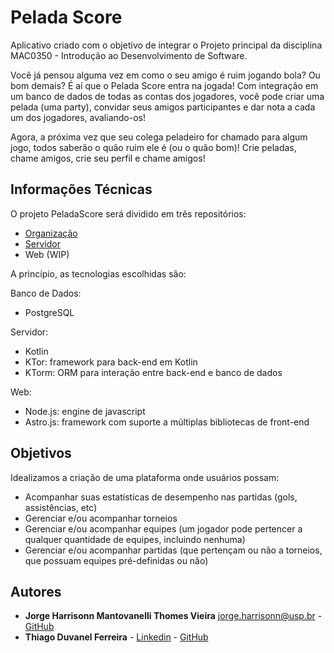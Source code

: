 # Pelada Score

Aplicativo criado com o objetivo de integrar o Projeto principal da disciplina MAC0350 - Introdução ao Desenvolvimento de Software.

Você já pensou alguma vez em como o seu amigo é ruim jogando bola? Ou bom demais? É aí que o Pelada Score entra na jogada! Com integração em um banco de dados de todas as contas dos jogadores, você pode criar uma pelada (uma party), convidar seus amigos participantes e dar nota a cada um dos jogadores, avaliando-os!

Agora, a próxima vez que seu colega peladeiro for chamado para algum jogo, todos saberão o quão ruim ele é (ou o quão bom)! Crie peladas, chame amigos, crie seu perfil e chame amigos!

## Informações Técnicas

O projeto PeladaScore será dividido em três repositórios:

- [Organização](https://github.com/informalware/pelada-score)
- [Servidor](https://github.com/informalware/pelada-score-server)
- Web (WIP)

A princípio, as tecnologias escolhidas são:

Banco de Dados:

- PostgreSQL

Servidor:

- Kotlin
- KTor: framework para back-end em Kotlin
- KTorm: ORM para interação entre back-end e banco de dados

Web:

- Node.js: engine de javascript
- Astro.js: framework com suporte a múltiplas bibliotecas de front-end

## Objetivos

Idealizamos a criação de uma plataforma onde usuários possam:

- Acompanhar suas estatísticas de desempenho nas partidas (gols, assistências, etc)
- Gerenciar e/ou acompanhar torneios
- Gerenciar e/ou acompanhar equipes (um jogador pode pertencer a qualquer quantidade de equipes, incluindo nenhuma)
- Gerenciar e/ou acompanhar partidas (que pertençam ou não a torneios, que possuam equipes pré-definidas ou não)

## Autores

- **Jorge Harrisonn Mantovanelli Thomes Vieira** <jorge.harrisonn@usp.br> - [GitHub](https://github.com/OJarrisonn)
- **Thiago Duvanel Ferreira** - [Linkedin](https://www.linkedin.com/in/thiago-duvanel-ferreira-142028244/) - [GitHub](https://github.com/th-duvanel)
